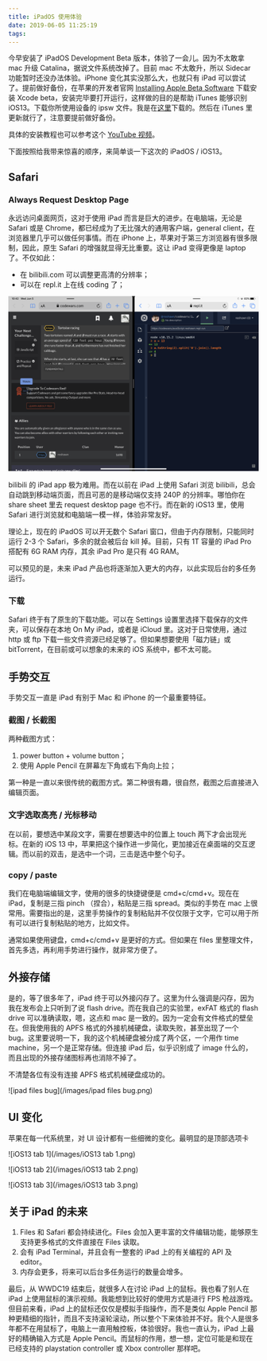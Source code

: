 ```yaml
---
title: iPadOS 使用体验
date: 2019-06-05 11:25:19
tags:
---
```


今早安装了 iPadOS Development Beta 版本，体验了一会儿。因为不太敢拿 mac 升级 Catalina，据说文件系统改掉了。目前 mac 不太敢升，所以 Sidecar 功能暂时还没办法体验。iPhone 变化其实没那么大，也就只有 iPad 可以尝试了。提前做好备份，在苹果的开发者官网 [Installing Apple Beta Software](https://developer.apple.com/support/beta-software/install-beta/) 下载安装 Xcode beta，安装完毕要打开运行，这样做的目的是帮助 iTunes 能够识别 iOS13。下载你所使用设备的 ipsw 文件。我是在[这里](https://www.udid.in/install-beta)下载的。然后在 iTunes 里更新就行了，注意要提前做好备份。

具体的安装教程也可以参考这个 [YouTube 视频](https://www.youtube.com/watch?v=iPZ6eNc8BvU&frags=pl%2Cwn)。

下面按照给我带来惊喜的顺序，来简单谈一下这次的 iPadOS / iOS13。

<!--more-->

## Safari

### Always Request Desktop Page

永远访问桌面网页，这对于使用 iPad 而言是巨大的进步。在电脑端，无论是 Safari 或是 Chrome，都已经成为了无比强大的通用客户端，general client，在浏览器里几乎可以做任何事情。而在 iPhone 上，苹果对于第三方浏览器有很多限制，因此，原生 Safari 的增强就显得无比重要。这让 iPad 变得更像是 laptop 了。不仅如此：

- 在 bilibili.com 可以调整更高清的分辨率；
- 可以在 repl.it 上在线 coding 了；

![repl](/images/repl.png)

bilibili 的 iPad app 极为难用。而在以前在 iPad 上使用 Safari 浏览 bilibili，总会自动跳到移动端页面，而且可恶的是移动端仅支持 240P 的分辨率。哪怕你在 share sheet 里去 request desktop page 也不行。而在新的 iOS13 里，使用 Safari 进行浏览就和电脑端一模一样，体验非常友好。

理论上，现在的 iPadOS 可以开无数个 Safari 窗口，但由于内存限制，只能同时运行 2-3 个 Safari，多余的就会被后台 kill 掉。目前，只有 1T 容量的 iPad Pro 搭配有 6G RAM 内存，其余 iPad Pro 是只有 4G RAM。

可以预见的是，未来 iPad 产品也将逐渐加入更大的内存，以此实现后台的多任务运行。

### 下载

Safari 终于有了原生的下载功能。可以在 Settings 设置里选择下载保存的文件夹，可以保存在本地 On My iPad，或者是 iCloud 里。这对于日常使用，通过 http 或 ftp 下载一些文件资源已经足够了。但如果想要使用「磁力链」或 bitTorrent，在目前或可以想象的未来的 iOS 系统中，都不太可能。

## 手势交互

手势交互一直是 iPad 有别于 Mac 和 iPhone 的一个最重要特征。

### 截图 / 长截图

两种截图方式：

1. power button + volume button；
2. 使用 Apple Pencil 在屏幕左下角或右下角向上拉；

第一种是一直以来很传统的截图方式。第二种很有趣，很自然，截图之后直接进入编辑页面。

### 文字选取高亮 / 光标移动

在以前，要想选中某段文字，需要在想要选中的位置上 touch 两下才会出现光标。在新的 iOS 13 中，苹果把这个操作进一步简化，更加接近在桌面端的交互逻辑。而以前的双击，是选中一个词，三击是选中整个句子。

### copy / paste

我们在电脑端编辑文字，使用的很多的快捷键便是 cmd+c/cmd+v。现在在 iPad，复制是三指 pinch （捏合），粘贴是三指 spread。类似的手势在 mac 上很常用。需要指出的是，这里手势操作的复制粘贴并不仅仅限于文字，它可以用于所有可以进行复制粘贴的地方，比如文件。

通常如果使用键盘，cmd+c/cmd+v 是更好的方式。但如果在 files 里整理文件，首先多选，再利用手势进行操作，就非常方便了。

## 外接存储

是的，等了很多年了，iPad 终于可以外接闪存了。这里为什么强调是闪存，因为我在发布会上只听到了说 flash drive。而在我自己的实验里，exFAT 格式的 flash drive 可以准确读取，嗯，这点和 mac 是一致的。因为一定会有文件格式的壁垒在。但我使用我的 APFS 格式的外接机械硬盘，读取失败，甚至出现了一个 bug。这里要说明一下，我的这个机械硬盘被分成了两个区，一个用作 time machine，另一个是正常存储。但连接 iPad 后，似乎识别成了 image 什么的，而且出现的外接存储图标再也消除不掉了。

不清楚各位有没有连接 APFS 格式机械硬盘成功的。

![ipad files bug](/images/ipad files bug.png)

## UI 变化

苹果在每一代系统里，对 UI 设计都有一些细微的变化。最明显的是顶部选项卡

![iOS13 tab 1](/images/iOS13 tab 1.png)

![iOS13 tab 2](/images/iOS13 tab 2.png)

![iOS13 tab 3](/images/iOS13 tab 3.png)

## 关于 iPad 的未来

1. Files 和 Safari 都会持续进化。Files 会加入更丰富的文件编辑功能，能够原生支持更多格式的文件直接在 Files 读取。
2. 会有 iPad Terminal，并且会有一整套的 iPad 上的有关编程的 API 及 editor。
3. 内存会更多，将来可以后台多任务运行的数量会增多。

最后，从 WWDC19 结束后，就很多人在讨论 iPad 上的鼠标。我也看了别人在 iPad 上使用鼠标的演示视频。我能想到比较好的使用方式是进行 FPS 枪战游戏。但目前来看，iPad 上的鼠标还仅仅是模拟手指操作，而不是类似 Apple Pencil 那种更精细的指针，而且不支持滚轮滚动，所以整个下来体验并不好。我个人是很多年都不在用鼠标了，电脑上一直用触控板，体验很好。我也一直认为，iPad 上最好的精确输入方式是 Apple Pencil。而鼠标的作用，想一想，定位可能是和现在已经支持的 playstation controller 或 Xbox controller 那样吧。